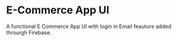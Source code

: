 # E-Commerce App UI
 A functional E Commerce App UI with login in Email feauture added throurgh Firebase.
